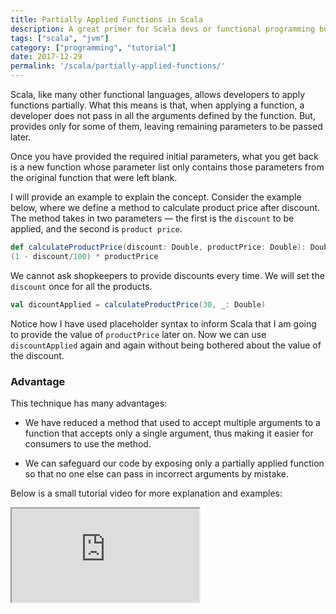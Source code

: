 ```yaml
---
title: Partially Applied Functions in Scala
description: A great primer for Scala devs or functional programming buffs in general, check out how (and why) to make use of partially applied functions.
tags: ["scala", "jvm"]
category: ["programming", "tutorial"]
date: 2017-12-29
permalink: '/scala/partially-applied-functions/'
---
```


Scala, like many other functional languages, allows developers to apply functions partially. What this means is that, when applying a function, a developer does not pass in all the arguments defined by the function. But, provides only for some of them, leaving remaining parameters to be passed later.

Once you have provided the required initial parameters, what you get back is a new function whose parameter list only contains those parameters from the original function that were left blank.

I will provide an example to explain the concept. Consider the example below, where we define a method to calculate product price after discount. The method takes in two parameters — the first is the `discount` to be applied, and the second is `product price`.

```scala
def calculateProductPrice(discount: Double, productPrice: Double): Double =
(1 - discount/100) * productPrice
```

We cannot ask shopkeepers to provide discounts every time. We will set the `discount` once for all the products.
```scala
val dicountApplied = calculateProductPrice(30, _: Double)
```

Notice how I have used placeholder syntax to inform Scala that I am going to provide the value of `productPrice` later on. Now we can use `discountApplied` again and again without being bothered about the value of the discount.

### Advantage
This technique has many advantages:

* We have reduced a method that used to accept multiple arguments to a function that accepts only a single argument, thus making it easier for consumers to use the method.

* We can safeguard our code by exposing only a partially applied function so that no one else can pass in incorrect arguments by mistake.

Below is a small tutorial video for more explanation and examples:

<iframe src="https://www.youtube.com/embed/9RYCGOKpk6E"></iframe>


